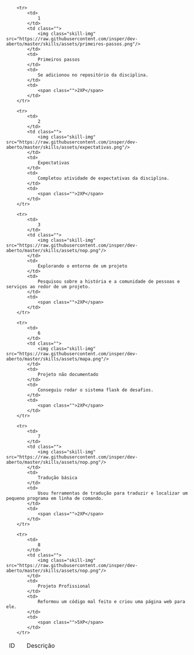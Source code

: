 <table id="skills" class="pure-table pure-table-horizontal">
    <thead>
        <td>ID</td>
        <td></td>
        <td>Descrição</td>
        <td></td>
    </thead>
    <tbody>
    
        <tr>
            <td>
                1
            </td>
            <td class="">
                <img class="skill-img" src="https://raw.githubusercontent.com/insper/dev-aberto/master/skills/assets/primeiros-passos.png"/>
            </td>
            <td>
                Primeiros passos
            </td>
            <td>
                Se adicionou no repositório da disciplina.
            </td>
            <td>
                <span class="">2XP</span>
            </td>
        </tr>
    
        <tr>
            <td>
                2
            </td>
            <td class="">
                <img class="skill-img" src="https://raw.githubusercontent.com/insper/dev-aberto/master/skills/assets/expectativas.png"/>
            </td>
            <td>
                Expectativas
            </td>
            <td>
                Completou atividade de expectativas da disciplina.
            </td>
            <td>
                <span class="">2XP</span>
            </td>
        </tr>
    
        <tr>
            <td>
                3
            </td>
            <td class="">
                <img class="skill-img" src="https://raw.githubusercontent.com/insper/dev-aberto/master/skills/assets/nop.png"/>
            </td>
            <td>
                Explorando o entorno de um projeto
            </td>
            <td>
                Pesquisou sobre a história e a comunidade de pessoas e serviços ao redor de um projeto.
            </td>
            <td>
                <span class="">2XP</span>
            </td>
        </tr>
    
        <tr>
            <td>
                6
            </td>
            <td class="">
                <img class="skill-img" src="https://raw.githubusercontent.com/insper/dev-aberto/master/skills/assets/mapa.png"/>
            </td>
            <td>
                Projeto não documentado
            </td>
            <td>
                Conseguiu rodar o sistema flask de desafios.
            </td>
            <td>
                <span class="">2XP</span>
            </td>
        </tr>
    
        <tr>
            <td>
                7
            </td>
            <td class="">
                <img class="skill-img" src="https://raw.githubusercontent.com/insper/dev-aberto/master/skills/assets/nop.png"/>
            </td>
            <td>
                Tradução básica
            </td>
            <td>
                Usou ferramentas de tradução para traduzir e localizar um pequeno programa em linha de comando.
            </td>
            <td>
                <span class="">2XP</span>
            </td>
        </tr>
    
        <tr>
            <td>
                8
            </td>
            <td class="">
                <img class="skill-img" src="https://raw.githubusercontent.com/insper/dev-aberto/master/skills/assets/nop.png"/>
            </td>
            <td>
                Projeto Profissional
            </td>
            <td>
                Reformou um código mal feito e criou uma página web para ele.
            </td>
            <td>
                <span class="">5XP</span>
            </td>
        </tr>
    
</tbody>
</table>
